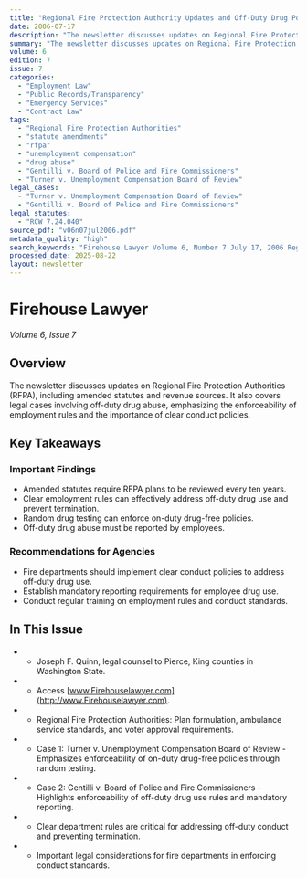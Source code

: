 ```yaml
---
title: "Regional Fire Protection Authority Updates and Off-Duty Drug Policy"
date: 2006-07-17
description: "The newsletter discusses updates on Regional Fire Protection Authorities (RFPA), including amended statutes and revenue sources. It also covers legal cases involving off-duty drug abuse, emphasizing the enforceability of employment rules and the importance of clear conduct policies."
summary: "The newsletter discusses updates on Regional Fire Protection Authorities (RFPA), including amended statutes and revenue sources. It also covers legal cases involving off-duty drug abuse, emphasizing the enforceability of employment rules and the importance of clear conduct policies."
volume: 6
edition: 7
issue: 7
categories:
  - "Employment Law"
  - "Public Records/Transparency"
  - "Emergency Services"
  - "Contract Law"
tags:
  - "Regional Fire Protection Authorities"
  - "statute amendments"
  - "rfpa"
  - "unemployment compensation"
  - "drug abuse"
  - "Gentilli v. Board of Police and Fire Commissioners"
  - "Turner v. Unemployment Compensation Board of Review"
legal_cases:
  - "Turner v. Unemployment Compensation Board of Review"
  - "Gentilli v. Board of Police and Fire Commissioners"
legal_statutes:
  - "RCW 7.24.040"
source_pdf: "v06n07jul2006.pdf"
metadata_quality: "high"
search_keywords: "Firehouse Lawyer Volume 6, Number 7 July 17, 2006 Regional Fire Protection Authorities on June 7, 2006 amended statutes governing RFPA. Turner v. Unemployment Compensation Board of Review and Gentilli..."
processed_date: 2025-08-22
layout: newsletter
---
```


# Firehouse Lawyer

*Volume 6, Issue 7*

## Overview

The newsletter discusses updates on Regional Fire Protection Authorities (RFPA), including amended statutes and revenue sources. It also covers legal cases involving off-duty drug abuse, emphasizing the enforceability of employment rules and the importance of clear conduct policies.

## Key Takeaways

### Important Findings

- Amended statutes require RFPA plans to be reviewed every ten years.
- Clear employment rules can effectively address off-duty drug use and prevent termination.
- Random drug testing can enforce on-duty drug-free policies.
- Off-duty drug abuse must be reported by employees.

### Recommendations for Agencies

- Fire departments should implement clear conduct policies to address off-duty drug use.
- Establish mandatory reporting requirements for employee drug use.
- Conduct regular training on employment rules and conduct standards.

## In This Issue

- - Joseph F. Quinn, legal counsel to Pierce, King counties in Washington State.
- - Access [www.Firehouselawyer.com](http://www.Firehouselawyer.com).
- - Regional Fire Protection Authorities: Plan formulation, ambulance service standards, and voter approval requirements.
- - Case 1: Turner v. Unemployment Compensation Board of Review - Emphasizes enforceability of on-duty drug-free policies through random testing.
- - Case 2: Gentilli v. Board of Police and Fire Commissioners - Highlights enforceability of off-duty drug use rules and mandatory reporting.
- - Clear department rules are critical for addressing off-duty conduct and preventing termination.
- - Important legal considerations for fire departments in enforcing conduct standards.

